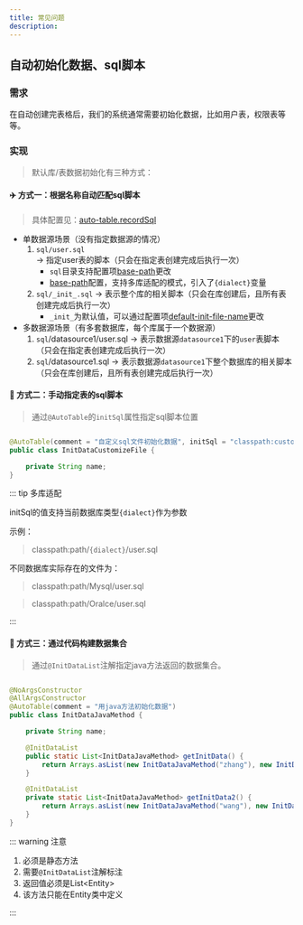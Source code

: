 ```yaml
---
title: 常见问题
description:
---
```


## 自动初始化数据、sql脚本

### 需求

在自动创建完表格后，我们的系统通常需要初始化数据，比如用户表，权限表等等。

### 实现

> 默认库/表数据初始化有三种方式：

#### ✈️ 方式一：根据名称自动匹配sql脚本

> 具体配置见：[auto-table.recordSql](/配置.html#init-data)

* 单数据源场景（没有指定数据源的情况）
    1. `sql/user.sql` -> 指定user表的脚本（只会在指定表创建完成后执行一次）
        * `sql`目录支持配置项[base-path](/配置.html#base-path)更改
        * [base-path](/配置.html#base-path)配置，支持多库适配的模式，引入了`{dialect}`变量
    2. `sql/_init_.sql` -> 表示整个库的相关脚本（只会在库创建后，且所有表创建完成后执行一次）
        * `_init_`为默认值，可以通过配置项[default-init-file-name](/配置.html#default-init-file-name)更改
* 多数据源场景（有多套数据库，每个库属于一个数据源）
    1. `sql`/datasource1/user.sql -> 表示数据源`datasource1`下的`user`表脚本（只会在指定表创建完成后执行一次）
    2. `sql`/datasource1.sql -> 表示数据源`datasource1`下整个数据库的相关脚本（只会在库创建后，且所有表创建完成后执行一次）

#### 🚄 方式二：手动指定表的sql脚本

> 通过`@AutoTable`的`initSql`属性指定sql脚本位置

```java

@AutoTable(comment = "自定义sql文件初始化数据", initSql = "classpath:customize_path/InitDataCustomizeFile.sql")
public class InitDataCustomizeFile {

    private String name;
}

```

::: tip 多库适配

initSql的值支持当前数据库类型`{dialect}`作为参数

示例：

> classpath:path/`{dialect}`/user.sql

不同数据库实际存在的文件为：

> classpath:path/Mysql/user.sql

> classpath:path/Oralce/user.sql

:::

#### 🚤 方式三：通过代码构建数据集合

> 通过`@InitDataList`注解指定java方法返回的数据集合。

```java

@NoArgsConstructor
@AllArgsConstructor
@AutoTable(comment = "用java方法初始化数据")
public class InitDataJavaMethod {

    private String name;

    @InitDataList
    public static List<InitDataJavaMethod> getInitData() {
        return Arrays.asList(new InitDataJavaMethod("zhang"), new InitDataJavaMethod("li"));
    }

    @InitDataList
    private static List<InitDataJavaMethod> getInitData2() {
        return Arrays.asList(new InitDataJavaMethod("wang"), new InitDataJavaMethod("liu"));
    }
}
```

::: warning 注意

1. 必须是静态方法
2. 需要`@InitDataList`注解标注
3. 返回值必须是List\<Entity\>
4. 该方法只能在Entity类中定义

:::
